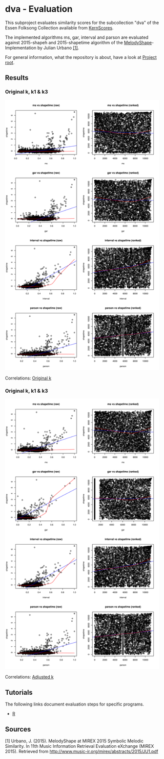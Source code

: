 dva - Evaluation
==================================================
This subproject evaluates similarity scores for the subcollection "dva" of the Essen Folksong Collection available from [KernScores](http://kern.humdrum.org/cgi-bin/browse?l=/essen/europa).

The implemented algorithms ms, gar, interval and parson are evaluated against 2015-shapeh and 2015-shapetime algorithm of the [MelodyShape](https://github.com/julian-urbano/MelodyShape)-Implementation by Julian Urbano [[1]](#sources).

For general information, what the repository is about, have a look at [Project root](https://github.com/freakimkaefig/musicjson-evaluation).


Results
--------------------------------------------------

### Original k, k1 & k3

![scatterplots](original/scatterplots.png "Scatterplots")

Correlations: [Original k](original/correlations.md)

### Original k, k1 & k3

![scatterplots](adjusted/scatterplots.png "Scatterplots")

Correlations: [Adjusted k](adjusted/correlations.md)



Tutorials
--------------------------------------------------
The following links document evaluation steps for specific programs.

- [R](R.md)


Sources
--------------------------------------------------
[1] Urbano, J. (2015). MelodyShape at MIREX 2015 Symbolic Melodic Similarity.
In 11th Music Information Retrieval Evaluation eXchange (MIREX 2015). Retrieved 
from http://www.music-ir.org/mirex/abstracts/2015/JU1.pdf
